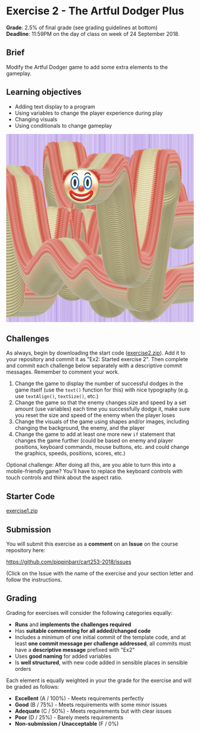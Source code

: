 # Exercise 2 - The Artful Dodger Plus

__Grade__: 2.5% of final grade (see grading guidelines at bottom)  
__Deadline__: 11:59PM on the day of class on week of 24 September 2018.

## Brief

Modify the Artful Dodger game to add some extra elements to the gameplay.

## Learning objectives

- Adding text display to a program
- Using variables to change the player experience during play
- Changing visuals
- Using conditionals to change gameplay

![](images/exercise-1.png)

## Challenges

As always, begin by downloading the start code ([exercise2.zip](exercise2.zip)). Add it to your repository and commit it as "Ex2: Started exercise 2". Then complete and commit each challenge below separately with a descriptive commit messages. Remember to comment your work.

1. Change the game to display the number of successful dodges in the game itself (use the `text()` function for this) with nice typography (e.g. use `textAlign()`, `textSize()`, etc.)
2. Change the game so that the enemy changes size and speed by a set amount (use variables) each time you successfully dodge it, make sure you reset the size and speed of the enemy when the player loses
3. Change the visuals of the game using shapes and/or images, including changing the background, the enemy, and the player
4. Change the game to add at least one more new `if` statement that changes the game further (could be based on enemy and player positions, keyboard commands, mouse buttons, etc. and could change the graphics, speeds, positions, scores, etc.)

Optional challenge: After doing all this, are you able to turn this into a mobile-friendly game? You'll have to replace the keyboard controls with touch controls and think about the aspect ratio.

## Starter Code

[exercise1.zip](exercise1.zip)


## Submission

You will submit this exercise as a __comment__ on an __Issue__ on the course repository here:

https://github.com/pippinbarr/cart253-2018/issues

(Click on the Issue with the name of the exercise and your section letter and follow the instructions.


## Grading

Grading for exercises will consider the following categories equally:

- __Runs__ and __implements the challenges required__
- Has __suitable commenting for all added/changed code__
- Includes a minimum of one initial commit of the template code, and at least __one commit message per challenge addressed__, all commits must have a __descriptive message__ prefixed with "Ex2"
- Uses __good naming__ for added variables
- Is __well structured__, with new code added in sensible places in sensible orders

Each element is equally weighted in your the grade for the exercise and will be graded as follows:

- __Excellent__ (A / 100%) - Meets requirements perfectly
- __Good__ (B / 75%) - Meets requirements with some minor issues
- __Adequate__ (C / 50%) - Meets requirements but with clear issues
- __Poor__ (D / 25%) - Barely meets requirements
- __Non-submission / Unacceptable__ (F / 0%)
